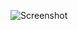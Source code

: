 ![Screenshot](https://raw.githubusercontent.com/Cryakl/Ultimate-RAT-Collection/refs/heads/main/DarkComet/DarkComet-RAT%20v3.0.1%20Fix%201/Screenshot.png)
